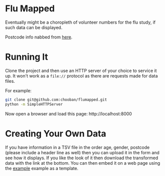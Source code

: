 # Flu Mapped

Eventually might be a choropleth of volunteer numbers for the flu study, if such data can be displayed.

Postcode info nabbed from [here](https://github.com/roblascelles/uk-postcode-map).

# Running It

Clone the project and then use an HTTP server of your choice to service it up. It won't work as a `file://` protocol as
there are requests made for data files.

For example:

```sh
git clone git@github.com:chooban/flumapped.git
python -m SimpleHTTPServer
```

Now open a browser and load this page: http://localhost:8000

# Creating Your Own Data

If you have information in a TSV file in the order age, gender, postcode (please include a header line as well) then you
can upload it in the form and see how it displays. If you like the look of it then download the transformed data with
the link at the bottom. You can then embed it on a web page using the [example](example.html) example as a
template.
